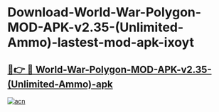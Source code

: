 # Download-World-War-Polygon-MOD-APK-v2.35-(Unlimited-Ammo)-lastest-mod-apk-ixoyt

<h2><a href="https://apkcomod.com?title=World-War-Polygon-MOD-APK-v2.35-(Unlimited-Ammo)">🔗👉 🔴 World-War-Polygon-MOD-APK-v2.35-(Unlimited-Ammo)-apk </a></h2>

[![acn](https://github.com/user-attachments/assets/0f9c940e-d8b0-45ae-aac7-cd30a18b3e1c)](https://apkcomod.com?title=World-War-Polygon-MOD-APK-v2.35-(Unlimited-Ammo))
